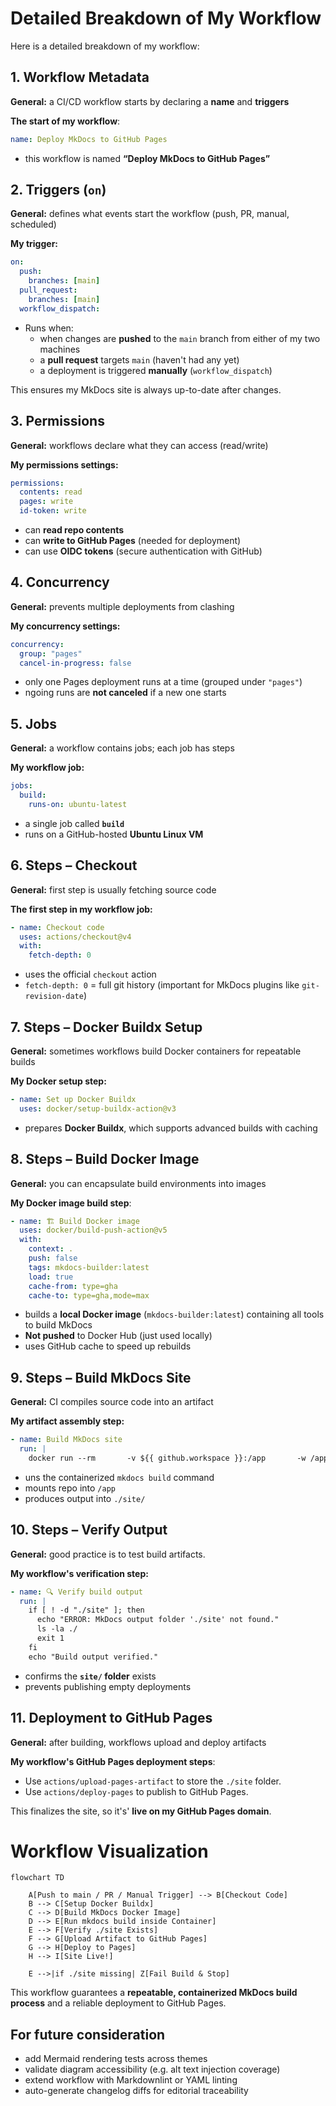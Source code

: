 # Detailed Breakdown of My Workflow

Here is a detailed breakdown of my workflow:

## 1. Workflow Metadata

**General:** a CI/CD workflow starts by declaring a **name** and **triggers**

**The start of my workflow**:

```yaml
name: Deploy MkDocs to GitHub Pages
```

- this workflow is named **“Deploy MkDocs to GitHub Pages”**

## 2. Triggers (`on`)

**General:** defines what events start the workflow (push, PR, manual, scheduled)

**My trigger:**

```yaml
on:
  push:
    branches: [main]
  pull_request:
    branches: [main]
  workflow_dispatch:
```

- Runs when:
    - when changes are **pushed** to the `main` branch from either of my two machines
    - a **pull request** targets `main` (haven't had any yet)
    - a deployment is triggered **manually** (`workflow_dispatch`)

This ensures my MkDocs site is always up-to-date after changes.

## 3. Permissions

**General:** workflows declare what they can access (read/write)

**My permissions settings:**

```yaml
permissions:
  contents: read
  pages: write
  id-token: write
```

- can **read repo contents**
- can **write to GitHub Pages** (needed for deployment)
- can use **OIDC tokens** (secure authentication with GitHub)

## 4. Concurrency

**General:** prevents multiple deployments from clashing

**My concurrency settings:**

```yaml
concurrency:
  group: "pages"
  cancel-in-progress: false
```

- only one Pages deployment runs at a time (grouped under `"pages"`)
- ngoing runs are **not canceled** if a new one starts

## 5. Jobs

**General:** a workflow contains jobs; each job has steps

**My workflow job:**

```yaml
jobs:
  build:
    runs-on: ubuntu-latest
```

- a single job called **`build`**
- runs on a GitHub-hosted **Ubuntu Linux VM**

## 6. Steps – Checkout

**General:** first step is usually fetching source code

**The first step in my workflow job:**

```yaml
- name: Checkout code
  uses: actions/checkout@v4
  with:
    fetch-depth: 0
```

- uses the official `checkout` action
- `fetch-depth: 0` = full git history (important for MkDocs plugins like `git-revision-date`)

## 7. Steps – Docker Buildx Setup

**General:** sometimes workflows build Docker containers for repeatable builds

**My Docker setup step:**

```yaml
- name: Set up Docker Buildx
  uses: docker/setup-buildx-action@v3
```

- prepares **Docker Buildx**, which supports advanced builds with caching

## 8. Steps – Build Docker Image

**General:** you can encapsulate build environments into images

**My Docker image build step**:

```yaml
- name: 🏗️ Build Docker image
  uses: docker/build-push-action@v5
  with:
    context: .
    push: false
    tags: mkdocs-builder:latest
    load: true
    cache-from: type=gha
    cache-to: type=gha,mode=max
```

- builds a **local Docker image** (`mkdocs-builder:latest`) containing all tools to build MkDocs
- **Not pushed** to Docker Hub (just used locally)
- uses GitHub cache to speed up rebuilds

## 9. Steps – Build MkDocs Site

**General:** CI compiles source code into an artifact

**My artifact assembly step:**

```yaml
- name: Build MkDocs site
  run: |
    docker run --rm       -v ${{ github.workspace }}:/app       -w /app       mkdocs-builder:latest       mkdocs build --verbose
```

- uns the containerized `mkdocs build` command
- mounts repo into `/app`
- produces output into `./site/`

## 10. Steps – Verify Output

**General:** good practice is to test build artifacts.

**My workflow's verification step:**

```yaml
- name: 🔍 Verify build output
  run: |
    if [ ! -d "./site" ]; then
      echo "ERROR: MkDocs output folder './site' not found."
      ls -la ./
      exit 1
    fi
    echo "Build output verified."
```

- confirms the **`site/` folder** exists
- prevents publishing empty deployments

## 11. Deployment to GitHub Pages

**General:** after building, workflows upload and deploy artifacts

**My workflow's GitHub Pages deployment steps**:

- Use `actions/upload-pages-artifact` to store the `./site` folder.
- Use `actions/deploy-pages` to publish to GitHub Pages.

This finalizes the site, so it's' **live on my GitHub Pages domain**.

# Workflow Visualization

```mermaid
flowchart TD

    A[Push to main / PR / Manual Trigger] --> B[Checkout Code]
    B --> C[Setup Docker Buildx]
    C --> D[Build MkDocs Docker Image]
    D --> E[Run mkdocs build inside Container]
    E --> F[Verify ./site Exists]
    F --> G[Upload Artifact to GitHub Pages]
    G --> H[Deploy to Pages]
    H --> I[Site Live!]

    E -->|if ./site missing| Z[Fail Build & Stop]
```

This workflow guarantees a **repeatable, containerized MkDocs build process** and a reliable deployment to GitHub Pages.  

## For future consideration

- add Mermaid rendering tests across themes
- validate diagram accessibility (e.g. alt text injection coverage)
- extend workflow with Markdownlint or YAML linting
- auto-generate changelog diffs for editorial traceability
